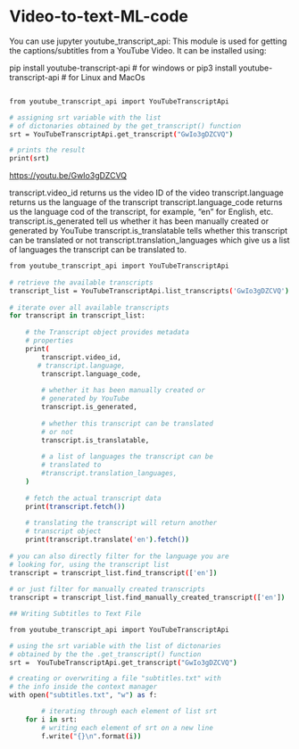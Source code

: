 # Video-to-text-ML-code

You can use jupyter 
youtube_transcript_api: This module is used for getting the captions/subtitles from a YouTube Video. It can be installed using:

pip install youtube-transcript-api # for windows
or 
pip3 install youtube-transcript-api # for Linux and MacOs 

```bash

from youtube_transcript_api import YouTubeTranscriptApi

# assigning srt variable with the list
# of dictonaries obtained by the get_transcript() function
srt = YouTubeTranscriptApi.get_transcript("GwIo3gDZCVQ")

# prints the result
print(srt)

```

https://youtu.be/GwIo3gDZCVQ


transcript.video_id returns us the video ID of the video
transcript.language returns us the language of the transcript
transcript.language_code returns us the language cod of the transcript, for example, “en” for English, etc.
transcript.is_generated tell us whether it has been manually created or generated by YouTube
transcript.is_translatable tells whether this transcript can be translated or not
transcript.translation_languages which give us a list of languages the transcript can be translated to.
```bash
from youtube_transcript_api import YouTubeTranscriptApi
 
# retrieve the available transcripts
transcript_list = YouTubeTranscriptApi.list_transcripts('GwIo3gDZCVQ')
 
# iterate over all available transcripts
for transcript in transcript_list:
 
    # the Transcript object provides metadata
    # properties
    print(
        transcript.video_id,
       # transcript.language,
        transcript.language_code,
       
        # whether it has been manually created or
        # generated by YouTube
        transcript.is_generated,
         
        # whether this transcript can be translated
        # or not
        transcript.is_translatable,
         
        # a list of languages the transcript can be
        # translated to
        #transcript.translation_languages,
    )
 
    # fetch the actual transcript data
    print(transcript.fetch())
 
    # translating the transcript will return another
    # transcript object
    print(transcript.translate('en').fetch())
 
# you can also directly filter for the language you are
# looking for, using the transcript list
transcript = transcript_list.find_transcript(['en'])
 
# or just filter for manually created transcripts
transcript = transcript_list.find_manually_created_transcript(['en'])
```

```bash
## Writing Subtitles to Text File

from youtube_transcript_api import YouTubeTranscriptApi

# using the srt variable with the list of dictonaries
# obtained by the the .get_transcript() function
srt =  YouTubeTranscriptApi.get_transcript("GwIo3gDZCVQ")

# creating or overwriting a file "subtitles.txt" with
# the info inside the context manager
with open("subtitles.txt", "w") as f:

		# iterating through each element of list srt
	for i in srt:
		# writing each element of srt on a new line
		f.write("{}\n".format(i))
```
